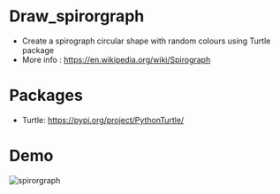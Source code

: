 # Draw_spirorgraph
 - Create a spirograph circular  shape with random colours using Turtle package
 - More info : https://en.wikipedia.org/wiki/Spirograph
# Packages 
 - Turtle: https://pypi.org/project/PythonTurtle/
# Demo
![spirorgraph](https://user-images.githubusercontent.com/50704452/100743039-62ea1480-33e4-11eb-8209-7a587f52faaa.gif)
